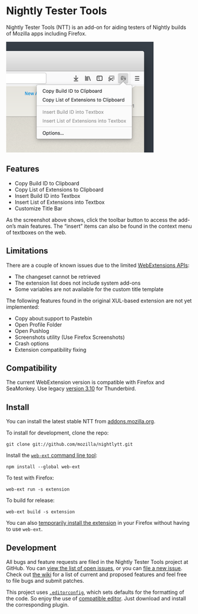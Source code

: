 # Nightly Tester Tools

Nightly Tester Tools (NTT) is an add-on for aiding testers of Nightly builds of Mozilla apps including Firefox.

<img src="screenshot.png" alt="Screenshot" width="400" height="300">

## Features

* Copy Build ID to Clipboard
* Copy List of Extensions to Clipboard
* Insert Build ID into Textbox
* Insert List of Extensions into Textbox
* Customize Title Bar

As the screenshot above shows, click the toolbar button to access the add-on’s main features. The “insert” items can also be found in the context menu of textboxes on the web.

## Limitations

There are a couple of known issues due to the limited [WebExtensions APIs](https://developer.mozilla.org/Add-ons/WebExtensions/API):

* The changeset cannot be retrieved
* The extension list does not include system add-ons
* Some variables are not available for the custom title template

The following features found in the original XUL-based extension are not yet implemented:

* Copy about:support to Pastebin
* Open Profile Folder
* Open Pushlog
* Screenshots utility (Use Firefox Screenshots)
* Crash options
* Extension compatibility fixing

## Compatibility

The current WebExtension version is compatible with Firefox and SeaMonkey. Use legacy [version 3.10](https://addons.mozilla.org/firefox/addon/nightly-tester-tools/versions/3.10) for Thunderbird.

## Install

You can install the latest stable NTT from [addons.mozilla.org](https://addons.mozilla.org/en-US/firefox/addon/nightly-tester-tools/).

To install for development, clone the repo:

```
git clone git://github.com/mozilla/nightlytt.git
```

Install the [`web-ext` command line tool](https://developer.mozilla.org/Add-ons/WebExtensions/Getting_started_with_web-ext):

```
npm install --global web-ext
```

To test with Firefox:

```
web-ext run -s extension
```

To build for release:
```
web-ext build -s extension
```

You can also [temporarily install the extension](https://developer.mozilla.org/Add-ons/WebExtensions/Temporary_Installation_in_Firefox) in your Firefox without having to use `web-ext`.

## Development

All bugs and feature requests are filed in the Nightly Tester Tools project at GitHub. You can [view the list of open issues](https://github.com/mozilla/nightlytt/issues), or you can [file a new issue](https://github.com/mozilla/nightlytt/issues/new). Check out [the wiki](https://wiki.mozilla.org/Auto-tools/Projects/NightlyTesterTools) for a list of current and proposed features and feel free to file bugs and submit patches.

This project uses [`.editorconfig`](http://editorconfig.org/#overview), which sets defaults for the formatting of the code. So enjoy the use of [compatible editor](http://editorconfig.org/#download). Just download and install the corresponding plugin.
